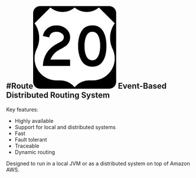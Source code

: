 #Route![Route20](/route20_verysmall.jpg)
Event-Based Distributed Routing System
----------------------------------------
Key features:
* Highly available
* Support for local and distributed systems
* Fast
* Fault tolerant
* Traceable
* Dynamic routing

Designed to run in a local JVM or as a distributed system on top of Amazon AWS.
